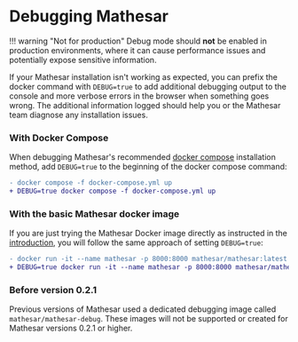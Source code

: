 # Debugging Mathesar

!!! warning "Not for production"
    Debug mode should **not** be enabled in production environments, where it can cause performance issues and potentially expose sensitive information.

If your Mathesar installation isn't working as expected, you can prefix the docker command with `DEBUG=true` to add additional debugging output to the console and more verbose errors in the browser when something goes wrong. The additional information logged should help you or the Mathesar team diagnose any installation issues.

### With Docker Compose

When debugging Mathesar's recommended [docker compose](../administration/install-via-docker-compose.md) installation method, add `DEBUG=true` to the beginning of the docker compose command:

```diff
- docker compose -f docker-compose.yml up
+ DEBUG=true docker compose -f docker-compose.yml up
```

### With the basic Mathesar docker image

If you are just trying the Mathesar Docker image directly as instructed in the [introduction](../index.md#try-mathesar), you will follow the same approach of setting `DEBUG=true`:

```diff
- docker run -it --name mathesar -p 8000:8000 mathesar/mathesar:latest
+ DEBUG=true docker run -it --name mathesar -p 8000:8000 mathesar/mathesar:latest
```

### Before version 0.2.1

Previous versions of Mathesar used a dedicated debugging image called `mathesar/mathesar-debug`. These images will not be supported or created for Mathesar versions 0.2.1 or higher.
